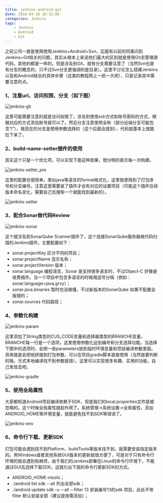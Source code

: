 ```yaml
---
title: jenkins-android-git
date: 2018-04-10 16:32:08
categories: Jenkins
tags:
    - Jenkins
    - Android
    - Git
---
```


之前公司一直是使用使用Jenkins+Android+Svn，后面有以前的同事问到Jenkins+Git相关的问题，其实从根本上来说他们最大的区别就是使用Git去管理源代码，其他的都是一样的。但是涉及到Git，就有分支需要注意了（当然Svn也是有分支的概念的，只不过Svn分支更强调的是目录）。这里不讨论怎么搭建Jenkins以及和Android结合的具体步骤（这类的教程网上一抓一大把），只是记录其中需要注意的点。

### 1、注意url、访问权限、分支（如下图）

![jenkins-git](/images/2018/jenkins-git-20180410164825.png)

<!-- more -->

这里可能需要注意的就是访问权限了，涉及到使用ssh方式和账号密码的方式，根据对应的方式添加账号就可以了。然后分支注意使用全称（部分远端分支可能包含“/”），我现在的分支是使用参数选择的（这个后面会提到），代码就基本上就能拉下来了。

### 2、build-name-setter插件的使用

其实这个只是一个优化项，可以实现下面这种效果，很分明的表示每一次构建。

![jenkins-setter_pre](/images/2018/jenkins-setter-pre-20180410170833.png)

这里的配置也很简单，类似java等语言的format格式化，这里我使用到了打包序号和分支编号。注意这里需要装了插件才会有对应的设置项目（可能这个插件后续版本命名变化，需要自己去搜索一个就能找到最新的）。

![jenkins-setter](/images/2018/jenkins-setter-20180410171119.png)

### 3、配合Sonar做代码Review

![jenkins-sonar](/images/2018/jenkins-sonar-20180410172427.png)

这个就涉及到SonarQube Scanner插件了，这个连接SonarQube服务器做代码扫描的Jenkins插件。主要配置如下：

- sonar.projectKey 区分不同的项目；
- sonar.projectName 显示名称；
- sonar.projectVersion 版本；
- sonar.language 编程语言，Sonar 是支持很多语言的，不过Object-C 好像是收费插件。当一个项目中包含多语言的时候用逗号分隔（例如： sonar.language=java,grvy）；
- sonar.java.binaries 暂时也没搞懂，不过新版本的SonarQube 如果不配置会报错的；
- sonar.sources 代码路径；

### 4、参数化构建

![jenkins-param](/images/2018/jenkins-param-20180410174042.png)

这里添加了String类型的CUS_CODE变量和选择器类型的BRANCHE变量，BRANCHE每一行是一个选项，这里使用参数化达到编号和分支选择功能。当选择下图中的选项时，会把一些parameters放到临时环境变量和项目编译参数里面。具体就是会把他拼接到打包参数，可以在项目gradle脚本直接使用（当然是要判断的哦，方式本地编译找不到参数报错）。这里可以实现很多有趣、实用的功能，自己发现去吧。

![jenkins-gradle](/images/2018/jenkins-gradle-20180410175606.png)

### 5、使用全局属性

大家都知道Android项目编译依赖于SDK，但是我们的local.properties文件是被忽略的。这个时候全局属性就起作用了。系统管理->系统设置->全局属性，添加ANDROID_HOME等环境变量，就能避免找不到SDK等错误了。

![jenkins-env](/images/2018/jenkins-env-20180410180507.png)

### 6、命令行下载、更新SDK

打包可能会遇到找不到Platform、buildTools等版本找不到，就需要安装指定版本的。用Windows或者其他系统GUI版本的更新就很方便了，可是对于只有命令行环境的就会遇到些麻烦，由于我们的Jenkins部署在Linux的命令行环境下，不能通过GUI去选择下载SDK，这就引出下面的命令行更新SDK的方式。

- ANDROID_HOME->tools；
- ./android list sdk --all 列出全部sdk；
- ./android update sdk -u --all --filter 13 安装编号13的sdk 项目，此处不带filter 默认安装全部（建议是按需添加）；